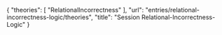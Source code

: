 {
    "theories": [
        "RelationalIncorrectness"
    ],
    "url": "entries/relational-incorrectness-logic/theories",
    "title": "Session Relational-Incorrectness-Logic"
}